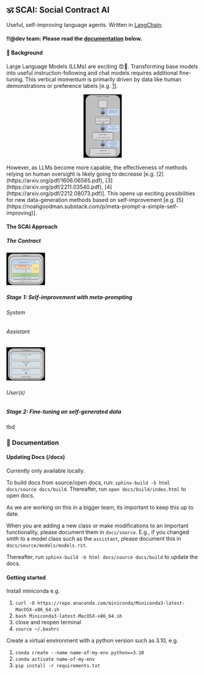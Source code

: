 ##  🕉️ SCAI: Social Contract AI

Useful, self-improving language agents. Written in [LangChain](https://github.com/hwchase17/langchain).

#### ‼️@dev team: Please read the [documentation](#documentation) below.
 
#### 📖 Background
Large Language Models (LLMs) are exciting 😍🚀. Transforming base models into useful instruction-following and chat models requires additional fine-tuning. This vertical momentum is primarily driven by data like human demonstrations or preference labels  [e.g. [1](https://proceedings.neurips.cc/paper_files/paper/2022/file/b1efde53be364a73914f58805a001731-Paper-Conference.pdf)]. 

<p align="center">
    <img src="assets/stack.jpg" alt="contract" width="20%">
</p>
However, as LLMs become more capable, the effectiveness of methods relying on human oversight is likely going to decrease [e.g. [2](https://arxiv.org/pdf/1606.06565.pdf), [3](https://arxiv.org/pdf/2211.03540.pdf), [4](https://arxiv.org/pdf/2212.08073.pdf)]. This opens up exciting possibilities for new data-generation methods based on self-improvement [e.g. [5](https://noahgoodman.substack.com/p/meta-prompt-a-simple-self-improving)].




#### The SCAI Approach

##### The Contract
<p align="left">
    <img src="assets/contract.jpg" alt="contract" width="20%">
</p>



##### Stage 1: Self-improvement with meta-prompting

###### System

###### Assistant
<p align="left">
    <img src="assets/assistant.jpg" alt="contract" width="20%">
</p>

###### User(s)

##### Stage 2: Fine-tuning on self-generated data
tbd


### 📖 Documentation
<a name="documentation"></a>

#### Updating Docs (/docs)
Currently only available locally.

To build docs from source/open docs, run:
`sphinx-build -b html docs/source docs/build`. Thereafter, run `open docs/build/index.html` to open docs. 

As we are working on this in a bigger team, its important to keep this up to date.

When you are adding a new class or make modifications to an important functionality, please document them in `docs/source`. 
E.g., if you changed smth to a model class such as the `assistant`, please document this in `docs/source/models/models.rst`.

Thereafter, run `sphinx-build -b html docs/source docs/build` to update the docs.

#### Getting started 
Install miniconda e.g. 
1. `curl -O https://repo.anaconda.com/miniconda/Miniconda3-latest-MacOSX-x86_64.sh`
2. `bash Miniconda3-latest-MacOSX-x86_64.sh`
3. close and reopen terminal
4. `source ~/.bashrc`

Create a virtual environment with a python version such as 3.10, e.g. 
1. `conda create --name name-of-my-env python==3.10`
2. `conda activate name-of-my-env`
3. `pip install -r requirements.txt`


